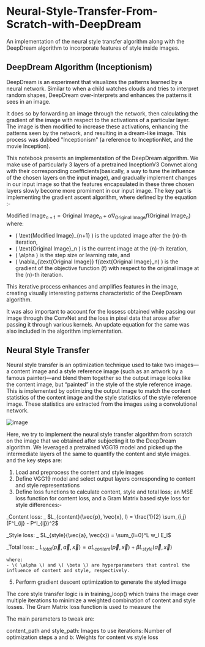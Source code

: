 # Neural-Style-Transfer-From-Scratch-with-DeepDream
An implementation of the neural style transfer algorithm along with the DeepDream algorithm to incorporate features of style inside images.

## DeepDream Algorithm (Inceptionism)

DeepDream is an experiment that visualizes the patterns learned by a neural network. Similar to when a child watches clouds and tries to interpret random shapes, DeepDream over-interprets and enhances the patterns it sees in an image.

It does so by forwarding an image through the network, then calculating the gradient of the image with respect to the activations of a particular layer. The image is then modified to increase these activations, enhancing the patterns seen by the network, and resulting in a dream-like image. This process was dubbed "Inceptionism" (a reference to InceptionNet, and the movie Inception).

This notebook presents an implementation of the DeepDream algorithm. We make use of particularly 3 layers of a pretrained InceptionV3 Convnet along with their corresponding coefficients(basically, a way to tune the influence of the chosen layers on the input image), and gradually implement changes in our input image so that the features encapsulated in these three chosen layers slowly become more promiment in our input image. The key part is implementing the gradient ascent algorithm, where  defined by the equation :-

$\text{Modified Image}_{n+1} = \text{Original Image}_{n} + \alpha \nabla_{\text{Original Image}} f(\text{Original Image}_{n})$
where:
- \( \text{Modified Image}_{n+1} \) is the updated image after the \(n\)-th iteration,
- \( \text{Original Image}_n \) is the current image at the \(n\)-th iteration,
- \( \alpha \) is the step size or learning rate, and
- \( \nabla_{\text{Original Image}} f(\text{Original Image}_n) \) is the gradient of the objective function \(f\) with respect to the original image at the \(n\)-th iteration.


This iterative process enhances and amplifies features in the image, creating visually interesting patterns characteristic of the DeepDream algorithm.

It was also important to account for the lossess obtained while passing our image through the ConvNet and the loss in pixel data that arose after passing it through various kernels. An update equation for the same was also included in the algorithm implementation.

## Neural Style Transfer

Neural style transfer is an optimization technique used to take two images—a content image and a style reference image (such as an artwork by a famous painter)—and blend them together so the output image looks like the content image, but “painted” in the style of the style reference image. This is implemented by optimizing the output image to match the content statistics of the content image and the style statistics of the style reference image. These statistics are extracted from the images using a convolutional network.

![image](https://github.com/bhogsogs/Neural-Style-Transfer-From-Scratch-with-DeepDream/assets/134948011/c9e69c21-3cab-4821-935f-4279f1f85764)

Here, we try to implement the neural style transfer algorithm from scratch on the image that we obtained after subjecting it to the DeepDream algorithm. We leveraged a pretrained VGG19 model and picked up the intermediate layers of the same to quantify the content and style images. and the key steps are:

1. Load and preprocess the content and style images
2. Define VGG19 model and select output layers corresponding to content and style representations
3. Define loss functions to calculate content, style and total loss; an MSE loss function for content loss, and a Gram Matrix based style loss for style differences:-
   
  _Content loss:
  _
  $L_{content}(\vec{p}, \vec{x}, l) = \frac{1}{2} \sum_{i,j} (F^l_{ij} - P^l_{ij})^2$
  
  _Style loss: 
  _
  $L_{style}(\vec{a}, \vec{x}) = \sum_{l=0}^L w_l E_l$
  
  _Total loss:
  _
  $L_{total}(\vec{p}, \vec{a}, \vec{x}) = \alpha L_{content}(\vec{p}, \vec{x}) + \beta L_{style}(\vec{a}, \vec{x})$
    
    where:
    - \( \alpha \) and \( \beta \) are hyperparameters that control the influence of content and style, respectively.

  
5. Perform gradient descent optimization to generate the styled image
   
The core style transfer logic is in training_loop() which trains the image over multiple iterations to minimize a weighted combination of content and style losses. The Gram Matrix loss function is used to measure the 

The main parameters to tweak are:

content_path and style_path: Images to use
iterations: Number of optimization steps
a and b: Weights for content vs style loss
